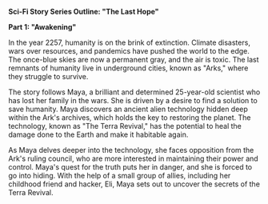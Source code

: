 **Sci-Fi Story Series Outline: "The Last Hope"**

**Part 1: "Awakening"**

In the year 2257, humanity is on the brink of extinction. Climate disasters, wars over resources, and pandemics have pushed the world to the edge. The once-blue skies are now a permanent gray, and the air is toxic. The last remnants of humanity live in underground cities, known as "Arks," where they struggle to survive.

The story follows Maya, a brilliant and determined 25-year-old scientist who has lost her family in the wars. She is driven by a desire to find a solution to save humanity. Maya discovers an ancient alien technology hidden deep within the Ark's archives, which holds the key to restoring the planet. The technology, known as "The Terra Revival," has the potential to heal the damage done to the Earth and make it habitable again.

As Maya delves deeper into the technology, she faces opposition from the Ark's ruling council, who are more interested in maintaining their power and control. Maya's quest for the truth puts her in danger, and she is forced to go into hiding. With the help of a small group of allies, including her childhood friend and hacker, Eli, Maya sets out to uncover the secrets of the Terra Revival.